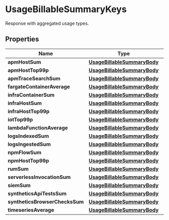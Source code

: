 

# UsageBillableSummaryKeys

Response with aggregated usage types.
## Properties

Name | Type | Description | Notes
------------ | ------------- | ------------- | -------------
**apmHostSum** | [**UsageBillableSummaryBody**](UsageBillableSummaryBody.md) |  |  [optional]
**apmHostTop99p** | [**UsageBillableSummaryBody**](UsageBillableSummaryBody.md) |  |  [optional]
**apmTraceSearchSum** | [**UsageBillableSummaryBody**](UsageBillableSummaryBody.md) |  |  [optional]
**fargateContainerAverage** | [**UsageBillableSummaryBody**](UsageBillableSummaryBody.md) |  |  [optional]
**infraContainerSum** | [**UsageBillableSummaryBody**](UsageBillableSummaryBody.md) |  |  [optional]
**infraHostSum** | [**UsageBillableSummaryBody**](UsageBillableSummaryBody.md) |  |  [optional]
**infraHostTop99p** | [**UsageBillableSummaryBody**](UsageBillableSummaryBody.md) |  |  [optional]
**iotTop99p** | [**UsageBillableSummaryBody**](UsageBillableSummaryBody.md) |  |  [optional]
**lambdaFunctionAverage** | [**UsageBillableSummaryBody**](UsageBillableSummaryBody.md) |  |  [optional]
**logsIndexedSum** | [**UsageBillableSummaryBody**](UsageBillableSummaryBody.md) |  |  [optional]
**logsIngestedSum** | [**UsageBillableSummaryBody**](UsageBillableSummaryBody.md) |  |  [optional]
**npmFlowSum** | [**UsageBillableSummaryBody**](UsageBillableSummaryBody.md) |  |  [optional]
**npmHostTop99p** | [**UsageBillableSummaryBody**](UsageBillableSummaryBody.md) |  |  [optional]
**rumSum** | [**UsageBillableSummaryBody**](UsageBillableSummaryBody.md) |  |  [optional]
**serverlessInvocationSum** | [**UsageBillableSummaryBody**](UsageBillableSummaryBody.md) |  |  [optional]
**siemSum** | [**UsageBillableSummaryBody**](UsageBillableSummaryBody.md) |  |  [optional]
**syntheticsApiTestsSum** | [**UsageBillableSummaryBody**](UsageBillableSummaryBody.md) |  |  [optional]
**syntheticsBrowserChecksSum** | [**UsageBillableSummaryBody**](UsageBillableSummaryBody.md) |  |  [optional]
**timeseriesAverage** | [**UsageBillableSummaryBody**](UsageBillableSummaryBody.md) |  |  [optional]



